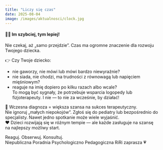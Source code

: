 ```yaml
---
title: "Liczy się czas"
date: 2025-08-04
image: /images/aktualnosci/clock.jpg
---
```


#### 🧠👣 Im szybciej, tym lepiej!

<!--more-->

Nie czekaj, aż „samo przejdzie”. Czas ma ogromne znaczenie dla rozwoju Twojego dziecka.  

👉 Czy Twoje dziecko:  
- nie gaworzy, nie mówi lub mówi bardzo niewyraźnie?  
- nie siada, nie chodzi, ma trudności z równowagą lub napięciem mięśniowym?  
- reaguje na imię dopiero po kilku razach albo wcale?  
To mogą być sygnały, że potrzebuje wsparcia logopedy lub fizjoterapeuty. I nie — to nie za wcześnie, by działać!  


📌 Wczesna diagnoza = większa szansa na sukces terapeutyczny.  
Nie ignoruj „małych niepokojów”. Zgłoś się do pediatry lub bezpośrednio do specjalisty. Nawet jedno spotkanie może wiele wyjaśnić.  
❤️ Dzieci rozwijają się w różnym tempie — ale każde zasługuje na szansę na najlepszy możliwy start.  

Reaguj. Obserwuj. Konsultuj.  
Niepubliczna Poradnia Psychologiczno Pedagogiczna RiRi zaprasza 💗


